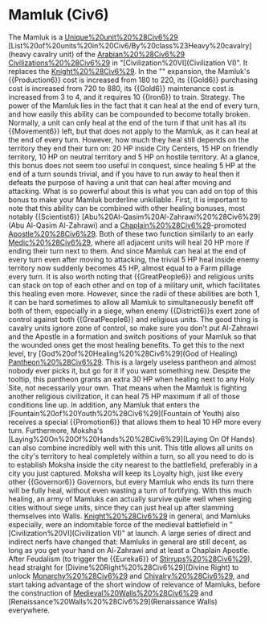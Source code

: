 # Mamluk (Civ6)

The Mamluk is a [Unique%20unit%20%28Civ6%29](unique) [List%20of%20units%20in%20Civ6/By%20class%23Heavy%20cavalry](heavy cavalry unit) of the [Arabian%20%28Civ6%29](Arabian) [Civilizations%20%28Civ6%29](civilization) in "[Civilization%20VI](Civilization VI)". It replaces the [Knight%20%28Civ6%29](Knight).
In the "" expansion, the Mamluk's {{Production6}} cost is increased from 180 to 220, its {{Gold6}} purchasing cost is increased from 720 to 880, its {{Gold6}} maintenance cost is increased from 3 to 4, and it requires 10 {{Iron6}} to train.
Strategy.
The power of the Mamluk lies in the fact that it can heal at the end of every turn, and how easily this ability can be compounded to become totally broken. Normally, a unit can only heal at the end of the turn if that unit has all its {{Movement6}} left, but that does not apply to the Mamluk, as it can heal at the end of every turn. However, how much they heal still depends on the territory they end their turn on: 20 HP inside City Centers, 15 HP on friendly territory, 10 HP on neutral territory and 5 HP on hostile territory. At a glance, this bonus does not seem too useful in conquest, since healing 5 HP at the end of a turn sounds trivial, and if you have to run away to heal then it defeats the purpose of having a unit that can heal after moving and attacking. What is so powerful about this is what you can add on top of this bonus to make your Mamluk borderline unkillable. 
First, it is important to note that this ability can be combined with other healing bonuses, most notably {{Scientist6}} [Abu%20Al-Qasim%20Al-Zahrawi%20%28Civ6%29](Abu Al-Qasim Al-Zahrawi) and a [Chaplain%20%28Civ6%29](Chaplain)-promoted [Apostle%20%28Civ6%29](Apostle). Both of these two function similarly to an early [Medic%20%28Civ6%29](Medic), where all adjacent units will heal 20 HP more if ending their turn next to them. And since Mamluk can heal at the end of every turn even after moving to attacking, the trivial 5 HP heal inside enemy territory now suddenly becomes 45 HP, almost equal to a Farm pillage every turn. It is also worth noting that {{GreatPeople6}} and religious units can stack on top of each other and on top of a military unit, which facilitates this healing even more. However, since the radii of these abilities are both 1, it can be hard sometimes to allow all Mamluk to simultaneously benefit off both of them, especially in a siege, when enemy {{District6}}s exert zone of control against both {{GreatPeople6}} and religious units. The good thing is cavalry units ignore zone of control, so make sure you don't put Al-Zahrawi and the Apostle in a formation and switch positions of your Mamluk so that the wounded ones get the most healing benefits. To get this to the next level, try [God%20of%20Healing%20%28Civ6%29](God of Healing) [Pantheon%20%28Civ6%29](pantheon). This is a largely useless pantheon and almost nobody ever picks it, but go for it if you want something new. Despite the tooltip, this pantheon grants an extra 30 HP when healing next to any Holy Site, not necessarily your own. That means when the Mamluk is fighting another religious civilization, it can heal 75 HP maximum if all of those conditions line up. In addition, any Mamluk that enters the [Fountain%20of%20Youth%20%28Civ6%29](Fountain of Youth) also receives a special {{Promotion6}} that allows them to heal 10 HP more every turn. Furthermore, Moksha's [Laying%20On%20Of%20Hands%20%28Civ6%29](Laying On Of Hands) can also combine incredibly well with this unit. This title allows all units on the city's territory to heal completely within a turn, so all you need to do is to establish Moksha inside the city nearest to the battlefield, preferably in a city you just captured. Moksha will keep its Loyalty high, just like every other {{Governor6}} Governors, but every Mamluk who ends its turn there will be fully heal, without even wasting a turn of fortifying. With this much healing, an army of Mamluks can actually survive quite well when sieging cities without siege units, since they can just heal up after slamming themselves into Walls.
[Knight%20%28Civ6%29](Knights) in general, and Mamluks especially, were an indomitable force of the medieval battlefield in "[Civilization%20VI](Civilization VI)" at launch. A large series of direct and indirect nerfs have changed that:
Mamluks in general are still decent, as long as you get your hand on Al-Zahrawi and at least a Chaplain Apostle. After Feudalism (to trigger the {{Eureka6}} of [Stirrups%20%28Civ6%29](Stirrups)), head straight for [Divine%20Right%20%28Civ6%29](Divine Right) to unlock [Monarchy%20%28Civ6%29](Monarchy) and [Chivalry%20%28Civ6%29](Chivalry), and start taking advantage of the short window of relevance of Mamluks, before the construction of [Medieval%20Walls%20%28Civ6%29](Medieval) and [Renaissance%20Walls%20%28Civ6%29](Renaissance Walls) everywhere.   
